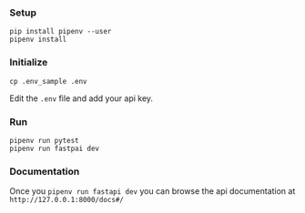 ### Setup

```shell
pip install pipenv --user
pipenv install
```

### Initialize

```shell
cp .env_sample .env
```

Edit the `.env` file and add your api key.

### Run

```shell
pipenv run pytest
pipenv run fastpai dev
```

### Documentation

Once you `pipenv run fastapi dev` you can browse the api documentation at `http://127.0.0.1:8000/docs#/`
